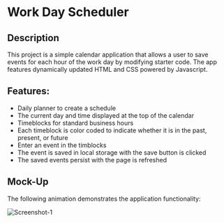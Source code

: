 # Work Day Scheduler

## Description

This project is a simple calendar application that allows a user to save events for each hour of the work day by modifying starter code. The app features dynamically updated HTML and CSS powered by Javascript.

## Features:

- Daily planner to create a schedule
- The current day and time displayed at the top of the calendar
- Timeblocks for standard business hours
- Each timeblock is color coded to indicate whether it is in the past, present, or future
- Enter an event in the timblocks
- The event is saved in local storage with the save button is clicked
- The saved events persist with the page is refreshed

## Mock-Up

The following animation demonstrates the application functionality:

![Screenshot-1](./Assets/images/codingquiz.jpeg)

